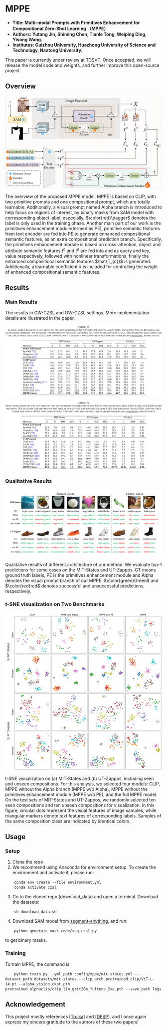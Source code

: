 # MPPE
- **Title: Multi-modal Prompts with Primitives Enhancement for Compositional Zero-Shot Learning （MPPE）**
- **Authors: Yutang Jin, Shiming Chen, Tianle Tong, Weiping Ding, Yisong Wang.**
- **Institutes: Guizhou University, Huazhong University of Science and Technology, Nantong University.**

This paper is currently under review at TCSVT. Once accepted, we will release the model code and weights, and further improve this open-source project.

## Overview
<p align="center">
  <img src="images/Fig3.png" />
</p>

The overview of the proposed MPPE model. MPPE is based on CLIP, with two primitive prompts and one compositional prompt, which are totally learnable. Additionally, a visual prompt named Alpha branch is introduced to help focus on regions of interest, by binary masks from SAM model with corresponding object label, especially, $\color{red}\dagger$</font> denotes the label is only used in the training phase. Another main part of our work is the primitives enhancement module(termed as PE), primitive semantic features from text encoder are fed into PE to generate enhanced compositional semantic features, as an extra compositional prediction branch. Specifically, the primitives enhancement module is based on cross-attention, object and attribute semantic features $t^{o}$ and $t^{a}$ are fed into and as query and key, value respectively, followed with nonlinear transformations, finally the enhanced compositional semantic features $\hat{T_{c}}$ is generated. Additionally, a learnable coefficient $\lambda$ is included for controlling the weight of enhanced compositional semantic features.

## Results
### Main Results
The results in CW-CZSL and OW-CZSL settings. More implementation details are illustrated in the paper.
<p align="center">
  <img src="images/Table3.png" />
</p>
<p align="center">
  <img src="images/Table4.png" />
</p>

### Qualitative Results
<p align="center">
  <img src="images/Fig5.png" />
</p>

Qualitative results of different architecture of our method. We evaluate top-1 predictions for some cases on the MIT-States and UT-Zappos. GT means ground truth labels, PE is the primitives enhancement module and Alpha denotes the visual prompt branch of our MPPE. $\color{green}Green$ and $\color{red}red$ denotes successful and unsuccessful predictions, respectively.

### t-SNE visualization on Two Benchmarks
<p align="center">
  <img src="images/t-sne.png" />
</p>

t-SNE visualization on (a) MIT-States and (b) UT-Zappos, including seen and unseen compositions. For this analysis, we selected four models: CLIP, MPPE without the Alpha branch (MPPE w/o Alpha), MPPE without the primitives enhancement module (MPPE w/o PE), and the full MPPE model. On the test sets of MIT-States and UT-Zappos, we randomly selected ten seen compositions and ten unseen compositions for visualization. In this figure, circular dots represent the visual features of image samples, while triangular markers denote text features of corresponding labels. Samples of the same composition class are indicated by identical colors.

## Usage
### Setup 
1. Clone the repo 
2. We recommend using Anaconda for environment setup. To create the environment and activate it, please run:
```
    conda env create --file environment.yml
    conda activate czsl
```
3. Go to the cloned repo (download_data) and open a terminal. Download the datasets:
```
    sh download_data.sh
```
4. Download SAM model from [segment-anything](https://github.com/facebookresearch/segment-anything), and run:
```
    python generate_mask_code/seg_czsl.py
```
to get binary masks.

### Training
To train MPPE, the command is:
```
    python train.py --yml_path config/mppe/mit-states.yml --dataset_path datasets/mit-states --clip_arch pretrained_clip/ViT-L-14.pt --alpha_vision_ckpt_pth pretrained_alphaclip/clip_l14_grit20m_fultune_2xe.pth --save_path logs
```

## Acknowledgement
This project mostly references [[Troika]](https://github.com/bighuang624/Troika) and [[DFSP]](https://github.com/Forest-art/DFSP), and I once again express my sincere gratitude to the authors of these two papers!

